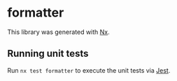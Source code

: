 # formatter

This library was generated with [Nx](https://nx.dev).

## Running unit tests

Run `nx test formatter` to execute the unit tests via [Jest](https://jestjs.io).
